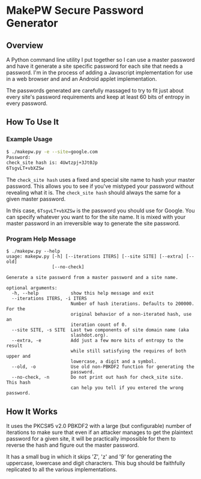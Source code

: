 MakePW Secure Password Generator
================================

## Overview ##

A Python command line utility I put together so I can use a master
password and have it generate a site specific password for each site
that needs a password. I'm in the process of adding a Javascript
implementation for use in a web browser and and an Android applet
implementation.

The passwords generated are carefully massaged to try to fit just
about every site's password requirements and keep at least 60 bits of
entropy in every password.

## How To Use It ##

### Example Usage ###

``` sh
$ ./makepw.py -e --site=google.com
Password: 
check_site hash is: 4Uwtzpj+3Jt0Jp
6TsgvLT+vbXZSw
```

The `check_site hash` uses a fixed and special site name to hash your
master password.  This allows you to see if you've mistyped your
password without revealing what it is.  The `check_site hash` should
always the same for a given master password.

In this case, `6TsgvLT+vbXZSw` is the password you should use for
Google.  You can specify whatever you want to for the site name.  It is
mixed with your master password in an irreversible way to generate the
site password.

### Program Help Message ###

```
$ ./makepw.py --help
usage: makepw.py [-h] [--iterations ITERS] [--site SITE] [--extra] [--old]
                 [--no-check]

Generate a site password from a master password and a site name.

optional arguments:
  -h, --help            show this help message and exit
  --iterations ITERS, -i ITERS
                        Number of hash iterations. Defaults to 200000. For the
                        original behavior of a non-iterated hash, use an
                        iteration count of 0.
  --site SITE, -s SITE  Last two components of site domain name (aka
                        slashdot.org).
  --extra, -e           Add just a few more bits of entropy to the result
                        while still satisfying the requires of both upper and
                        lowercase, a digit and a symbol.
  --old, -o             Use old non-PBKDF2 function for generating the
                        password.
  --no-check, -n        Do not print out hash for check_site site. This hash
                        can help you tell if you entered the wrong password.
```

## How It Works ##

It uses the PKCS#5 v2.0 PBKDF2 with a large (but configurable) number
of iterations to make sure that even if an attacker manages to get the
plaintext password for a given site, it will be practically impossible
for them to reverse the hash and figure out the master password.

It has a small bug in which it skips 'Z', 'z' and '9' for generating the
uppercase, lowercase and digit characters. This bug should be faithfully
replicated to all the various implementations.
